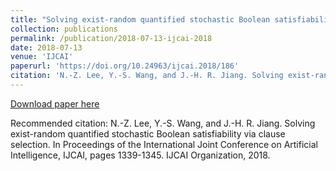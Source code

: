```yaml
---
title: "Solving exist-random quantified stochastic Boolean satisfiability via clause selection"
collection: publications
permalink: /publication/2018-07-13-ijcai-2018
date: 2018-07-13
venue: 'IJCAI'
paperurl: 'https://doi.org/10.24963/ijcai.2018/186'
citation: 'N.-Z. Lee, Y.-S. Wang, and J.-H. R. Jiang. Solving exist-random quantified stochastic Boolean satisfiability via clause selection. In Proceedings of the International Joint Conference on Artificial Intelligence, IJCAI, pages 1339-1345. IJCAI Organization, 2018.'
---
```


<a href='https://doi.org/10.24963/ijcai.2018/186'>Download paper here</a>

Recommended citation: N.-Z. Lee, Y.-S. Wang, and J.-H. R. Jiang. Solving exist-random quantified stochastic Boolean satisfiability via clause selection. In Proceedings of the International Joint Conference on Artificial Intelligence, IJCAI, pages 1339-1345. IJCAI Organization, 2018.